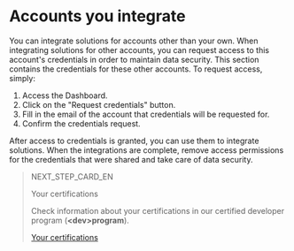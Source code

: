 # Accounts you integrate
 
You can integrate solutions for accounts other than your own. When integrating solutions for other accounts, you can request access to this account's credentials in order to maintain data security. This section contains the credentials for these other accounts. To request access, simply:
 
1. Access the Dashboard.
2. Click on the "Request credentials" button.
3. Fill in the email of the account that credentials will be requested for.
4. Confirm the credentials request.
 
After access to credentials is granted, you can use them to integrate solutions. When the integrations are complete, remove access permissions for the credentials that were shared and take care of data security.

> NEXT_STEP_CARD_EN
>
> Your certifications
>
> Check information about your certifications in our certified developer program (**&lt;dev&gt;program**).
>
> [Your certifications](https://www.mercadopago[FAKER][URL][DOMAIN]/developers/en/guides/resources/dashboard/certification)
